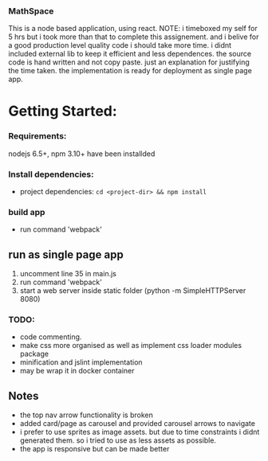 ### MathSpace
This is a node based application, using react.
NOTE: i timeboxed my self for 5 hrs but i took more than that to complete this assignement. and i belive for a good production level quality code i should take more time.
i didnt included external lib to keep it efficient and less dependences. the source code is hand written and not copy paste. just an explanation for justifying the time taken.
the implementation is ready for deployment as single page app. 

# Getting Started:
### Requirements: 
nodejs 6.5+, npm 3.10+ have been installded

### Install dependencies:
- project dependencies: `cd <project-dir> && npm install`

### build app
- run command 'webpack'

## run as single page app
1. uncomment line 35 in main.js
2. run command 'webpack'
3. start a web server inside static folder (python -m SimpleHTTPServer 8080)


### TODO:
- code commenting.
- make css more organised as well as implement css loader modules package
- minification and jslint implementation
- may be wrap it in docker container

## Notes
- the top nav arrow functionality is broken
- added card/page as carousel and provided carousel arrows to navigate
- i prefer to use sprites as image assets. but due to time constraints i didnt generated them. so i tried to use as less assets as possible.
- the app is responsive but can be made better

